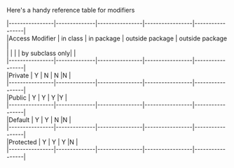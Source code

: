 




Here's a handy reference table for modifiers

|----------------|--------------|----------------|-----------------|-----------------|  
|Access Modifier | in class     | in package     | outside package | outside package |  
|                |              |                | by subclass only|                 |  
|----------------|--------------|----------------|-----------------|-----------------|  
|Private         | Y            | N              | N               |N                |  
|----------------|--------------|----------------|-----------------|-----------------|  
|Public          | Y            | Y              | Y               |Y                |  
|----------------|--------------|----------------|-----------------|-----------------|  
|Default         | Y            | Y              | N               |N                |  
|----------------|--------------|----------------|-----------------|-----------------|  
|Protected       | Y            | Y              | Y               |N                |  
|----------------|--------------|----------------|-----------------|-----------------|  
